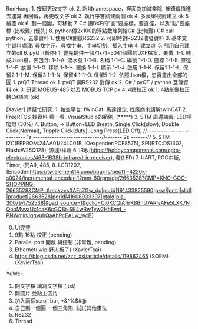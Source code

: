 RenHong:
    1. 按鈕更改文字 ok
    2. 新增namespace，裡面為加減乘除, 按鈕傳值進去運算 再回傳，再更改文字 ok
    3. 執行序嘗試建兩個 ok
    4. 多表單視窗建立 ok
    5. 繪圖 ok
    6. 劃一個圓，可移動
    7. C# 讀DXF的"圓"要座標，要直徑，以及"點"要座標 (比較難) (優先)
    8. python傳2x100的浮點數陣列給C#                (比較難)
       C# call python，去拿資料
    1. 使用C#開啟RS232
    2. 可即時對RS232收發資料
    3. 基本文字資料處理: 尋找字元、尋找字串、字串切割、插入字串
    4. 建立dll
    5. 引用自己建立的dll
    6. pyQT(暫停)
    1. 會先提供一個71x71=5041個圓的DXF檔案，要做:
        1-1. 轉成Json檔，要包含: 
            1-1-A. 流水號
            1-1-B. 名稱
            1-1-C. 編號
            1-1-D. 座標
            1-1-E. 直徑
            1-1-F. 放置
            1-1-G. 移除
            1-1-H. 置換
            1-1-I. 顯示
            1-1-J. 啟用
            1-1-K. 保留1
            1-1-L. 保留2
            1-1-M. 保留3
            1-1-N. 保留4
            1-1-O. 保留5
        1-2. 依照Json檔，忠實畫出全部的圓
    1. ptQT Thread ok
    1. pyQT 開RS232 對傳 ok
    2. C# / pyQT / python 互傳資料 ok
    3. 研究 MOBUS-485 以及 MOBUS TCP ok
    4. 4點校正 ok
    1. 4點影像校正 轉C#語言 (ok)
    
[Xavier] 請幫忙研究:
    1. 軸空平台: tWinCat: 馬達設定, 找廠商來講解twinCAT
    2. FreeRTOS 找資料 看一看, VisualStudio的範例, (*****)
    3. STM 周邊練習: LED呼吸燈 (30%)
    4. Button,  => Button+LED Breath, Single Click(slow), Double Click(Normal), Tripple Click(duty), Long Press(LED Off),
                                      //-------------------------- 1s -----------------------------//------- 2s -------//
    5. STM I2C(EEPROM:24AA01/24LC01B, IOexpender:PCF8575), SPI(RTC:DS1302, Flash:W25Q128), 源達/祥倉
    6. IR收(https://hobbycomponents.com/opto-electronics/463-1838b-infrared-ir-receiver), 發(LED)
    7. UART, RCC中斷, Timer, (問AI), 485, 
    8. LCD1202, (Encoder:https://tw.element14.com/bourns/pec11r-4220k-s0024/incremental-encoder-12mm-60rpm/dp/2663528?CMP=KNC-GOO-SHOPPING-2663528&CMP=&mckv=sffAFc7Gw_dc|pcrid|191433825590|pkw||pmt||slid||product|2663528|pgrid|41608933397|ptaid|pla-300794752538|&gad_source=1&gclid=Cj0KCQiA4rK8BhD7ARIsAFe5LXK7NQobMvvaUc1caK6cGQBt-SK4wRwTyw2HhEwd_-PNWminJqgvuhQaAhPcEALw_wcB)

   0. UI完整
   1. 9點 16點 校正 (pending)
   2. Parallel port 開啟 與控制 (非常難, pending)
   3. Ethernet(lwip 野火板子) (XavierTsai)
   4. https://blog.csdn.net/zzz_xxj/article/details/119862465 (SOEM) (XavierTsai)
       



YuWei:
1. 開文字檔 讀寫文字檔 (.txt)
2. 開圖片 並貼上圖片
3. 加入兩個scroll bar, *&^%$#@
4. 自己劃一個圓 一個三角形, 試試其他畫法
5. RS232
6. Thread
